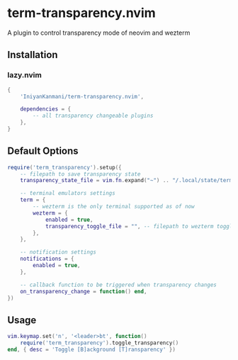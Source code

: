 # term-transparency.nvim

A plugin to control transparency mode of neovim and wezterm

## Installation

### lazy.nvim

```lua
{
    'IniyanKanmani/term-transparency.nvim',

    dependencies = {
        -- all transparency changeable plugins
    },
}
```

## Default Options

```lua
require('term_transparency').setup({
    -- filepath to save transparency state
    transparency_state_file = vim.fn.expand("~") .. "/.local/state/term/transparency.txt",

    -- terminal emulators settings
    term = {
        -- wezterm is the only terminal supported as of now
        wezterm = {
            enabled = true,
            transparency_toggle_file = "", -- filepath to wezterm toggle script
        },
    },

    -- notification settings
    notifications = {
        enabled = true,
    },

    -- callback function to be triggered when transparency changes
    on_transparency_change = function() end,
})
```

## Usage

```lua
vim.keymap.set('n', '<leader>bt', function()
    require('term_transparency').toggle_transparency()
end, { desc = 'Toggle [B]ackground [T]ransparency' })
```
